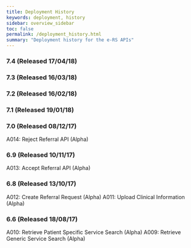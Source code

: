 ```yaml
---
title: Deployment History
keywords: deployment, history
sidebar: overview_sidebar
toc: false
permalink: /deployment_history.html
summary: "Deployment history for the e-RS APIs"
---
```


### 7.4 (Released 17/04/18) ###

### 7.3 (Released 16/03/18) ###

### 7.2 (Released 16/02/18) ###

### 7.1 (Released 19/01/18) ###

### 7.0 (Released 08/12/17) ###
A014: Reject Referral API (Alpha)

### 6.9 (Released 10/11/17) ###
A013: Accept Referral API (Alpha)

### 6.8 (Released 13/10/17) ###
A012: Create Referral Request (Alpha)
A011: Upload Clinical Information (Alpha)

### 6.6 (Released 18/08/17) ###
A010: Retrieve Patient Specific Service Search (Alpha)
A009: Retrieve Generic Service Search (Alpha)
